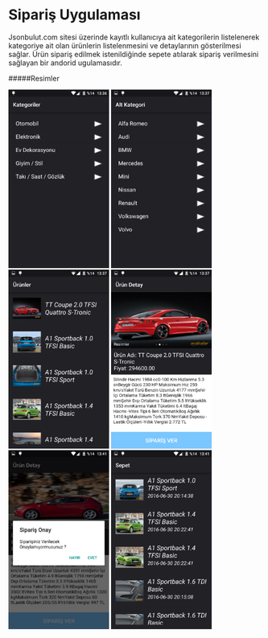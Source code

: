 # Sipariş Uygulaması
Jsonbulut.com sitesi üzerinde kayıtlı kullanıcıya ait kategorilerin listelenerek kategoriye ait olan ürünlerin listelenmesini ve detaylarının gösterilmesi sağlar. Ürün sipariş edilmek istenildiğinde sepete atılarak sipariş verilmesini sağlayan bir andorid ugulamasıdır.

#####Resimler

<img src="https://github.com/muharremKilicer/siparisApp/blob/master/images/kategoriler.png" width="200"/>
<img src="https://github.com/muharremKilicer/siparisApp/blob/master/images/altKategoriler.png" width="200"/>
<img src="https://github.com/muharremKilicer/siparisApp/blob/master/images/urunler.png" width="200"/>
<img src="https://github.com/muharremKilicer/siparisApp/blob/master/images/detay.png" width="200"/>
<img src="https://github.com/muharremKilicer/siparisApp/blob/master/images/siparis.png" width="200"/>
<img src="https://github.com/muharremKilicer/siparisApp/blob/master/images/sepet.png" width="200"/>
